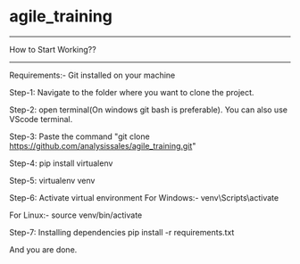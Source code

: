 # agile_training

*******************************************************************************************************************************
How to Start Working??
*******************************************************************************************************************************
Requirements:-
Git installed on your machine

Step-1:
Navigate to the folder where you want to clone the project.

Step-2:
open terminal(On windows git bash is preferable).
You can also use VScode terminal. 

Step-3:
Paste the command
"git clone https://github.com/analysissales/agile_training.git"

Step-4:
pip install virtualenv

Step-5:
virtualenv venv

Step-6:
Activate virtual environment
For Windows:-
venv\Scripts\activate

For Linux:-
source venv/bin/activate

Step-7:
Installing dependencies
pip install -r requirements.txt

And you are done.
